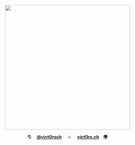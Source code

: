 <p align="center">
<img src="https://github-readme-stats.vercel.app/api?username=vict0rsch&show_icons=true&count_private=true" width="400px" align="center"/>
</p>

<p align="center">
🌎&nbsp;&nbsp;&nbsp;&nbsp;<strong><a href="https://twitter.com/vict0rsch">@vict0rsch</a></strong>
&nbsp;&nbsp;&nbsp;&nbsp;🔥&nbsp;&nbsp;&nbsp;&nbsp;
<strong><a href="https://vict0rs.ch">vict0rs.ch</a>&nbsp;&nbsp;&nbsp;&nbsp;🌍</strong>
</p>
